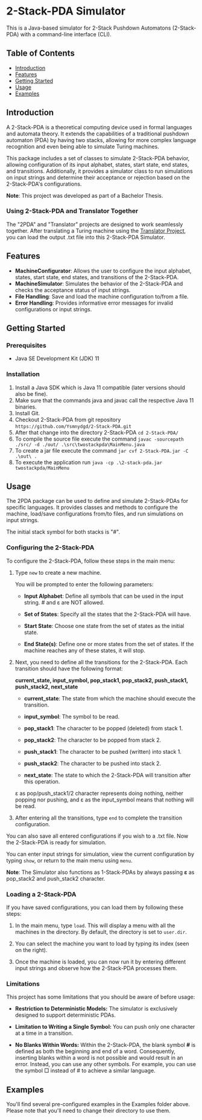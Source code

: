 # 2-Stack-PDA Simulator

This is a Java-based simulator for 2-Stack Pushdown Automatons (2-Stack-PDA) with a command-line interface (CLI).

## Table of Contents

- [Introduction](#introduction)
- [Features](#features)
- [Getting Started](#getting-started)
- [Usage](#usage)
- [Examples](#examples)

## Introduction

A 2-Stack-PDA is a theoretical computing device used in formal languages and automata theory. It extends the capabilities of a traditional pushdown automaton (PDA) by having two stacks, allowing for more complex language recognition and even being able to simulate Turing machines.

This package includes a set of classes to simulate 2-Stack-PDA behavior, allowing configuration of its input alphabet, states, start state, end states, and transitions. Additionally, it provides a simulator class to run simulations on input strings and determine their acceptance or rejection based on the 2-Stack-PDA's configurations.

**Note**: This project was developed as part of a Bachelor Thesis.

### Using 2-Stack-PDA and Translator Together

The "2PDA" and "Translator" projects are designed to work seamlessly together. After translating a Turing machine using the [Translator Project](https://github.com/Ysmnydgd/Translator), you can load the output .txt file into this 2-Stack-PDA Simulator.

## Features

- **MachineConfigurator**: Allows the user to configure the input alphabet, states, start state, end states, and transitions of the 2-Stack-PDA.
- **MachineSimulator**: Simulates the behavior of the 2-Stack-PDA and checks the acceptance status of input strings.
- **File Handling**: Save and load the machine configuration to/from a file.
- **Error Handling**: Provides informative error messages for invalid configurations or input strings.

## Getting Started

### Prerequisites

- Java SE Development Kit (JDK) 11

### Installation

1. Install a Java SDK which is Java 11 compatible (later versions should also be fine).
2. Make sure that the commands java and javac call the respective Java 11 binaries.
3. Install Git.
4. Checkout 2-Stack-PDA from git repository ```https://github.com/Ysmnydgd/2-Stack-PDA.git```
5. After that change into the directory 2-Stack-PDA ```cd 2-Stack-PDA/```
6. To compile the source file execute the command ```javac -sourcepath ./src/ -d ./out/ .\src\twostackpda\MainMenu.java```
7. To create a jar file execute the command ```jar cvf 2-Stack-PDA.jar -C .\out\ .```
8. To execute the application run ```java -cp .\2-stack-pda.jar twostackpda/MainMenu```

## Usage
The 2PDA package can be used to define and simulate 2-Stack-PDAs for specific languages. It provides classes and methods to configure the machine, load/save configurations from/to files, and run simulations on input strings.

The initial stack symbol for both stacks is "#". 

### Configuring the 2-Stack-PDA

To configure the 2-Stack-PDA, follow these steps in the main menu:

1. Type `new` to create a new machine.
   
   You will be prompted to enter the following parameters:

   - **Input Alphabet**: Define all symbols that can be used in the input string. # and ε are NOT allowed.

   - **Set of States**: Specify all the states that the 2-Stack-PDA will have.

   - **Start State**: Choose one state from the set of states as the initial state.

   - **End State(s)**: Define one or more states from the set of states. If the machine reaches any of these states, it will stop.

2. Next, you need to define all the transitions for the 2-Stack-PDA. Each transition should have the following format:

   **current_state, input_symbol, pop_stack1, pop_stack2, push_stack1, push_stack2, next_state**

   - **current_state**: The state from which the machine should execute the transition.

   - **input_symbol**: The symbol to be read.

   - **pop_stack1**: The character to be popped (deleted) from stack 1.

   - **pop_stack2**: The character to be popped from stack 2.

   - **push_stack1**: The character to be pushed (written) into stack 1.

   - **push_stack2**: The character to be pushed into stack 2.

   - **next_state**: The state to which the 2-Stack-PDA will transition after this operation.
  
   ε as pop/push_stack1/2 character represents doing nothing, neither popping nor pushing, and ε as the input_symbol means that nothing will be read.

3. After entering all the transitions, type `end` to complete the transition configuration.

You can also save all entered configurations if you wish to a .txt file. Now the 2-Stack-PDA is ready for simulation.

You can enter input strings for simulation, view the current configuration by typing `show`, or return to the main menu using `menu`.

**Note**: The Simulator also functions as 1-Stack-PDAs by always passing **ε** as pop_stack2 and push_stack2 character.

### Loading a 2-Stack-PDA

If you have saved configurations, you can load them by following these steps:

1. In the main menu, type `load`. This will display a menu with all the machines in the directory. By default, the directory is set to `user.dir`.

2. You can select the machine you want to load by typing its index (seen on the right).
   
3. Once the machine is loaded, you can now run it by entering different input strings and observe how the 2-Stack-PDA processes them.
   

### Limitations

This project has some limitations that you should be aware of before usage:

- **Restriction to Deterministic Models:** The simulator is exclusively designed to support deterministic PDAs.

- **Limitation to Writing a Single Symbol:** You can push only one character at a time in a transition.

- **No Blanks Within Words:** Within the 2-Stack-PDA, the blank symbol **#** is defined as both the beginning and end of a word. Consequently, inserting blanks within a word is not possible and would result in an error. Instead, you can use any other symbols. For example, you can use the symbol □ instead of # to achieve a similar language.


## Examples

You'll find several pre-configured examples in the Examples folder above.
Please note that you'll need to change their directory to use them.
